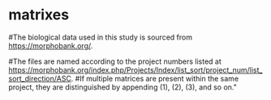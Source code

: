 # matrixes

#The biological data used in this study is sourced from https://morphobank.org/. 

#The files are named according to the project numbers listed at https://morphobank.org/index.php/Projects/Index/list_sort/project_num/list_sort_direction/ASC. 
#If multiple matrices are present within the same project, they are distinguished by appending (1), (2), (3), and so on."
